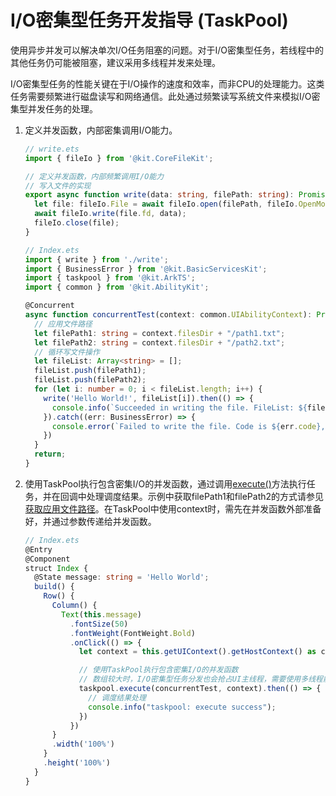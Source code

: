 # I/O密集型任务开发指导 (TaskPool)
<!--Kit: ArkTS-->
<!--Subsystem: CommonLibrary-->
<!--Owner: @lijiamin2025-->
<!--SE: @weng-changcheng-->
<!--TSE: @kirl75; @zsw_zhushiwei-->


使用异步并发可以解决单次I/O任务阻塞的问题。对于I/O密集型任务，若线程中的其他任务仍可能被阻塞，建议采用多线程并发来处理。


I/O密集型任务的性能关键在于I/O操作的速度和效率，而非CPU的处理能力。这类任务需要频繁进行磁盘读写和网络通信。此处通过频繁读写系统文件来模拟I/O密集型并发任务的处理。


1. 定义并发函数，内部密集调用I/O能力。
    ```ts
    // write.ets
    import { fileIo } from '@kit.CoreFileKit';

    // 定义并发函数，内部频繁调用I/O能力
    // 写入文件的实现
    export async function write(data: string, filePath: string): Promise<void> {
      let file: fileIo.File = await fileIo.open(filePath, fileIo.OpenMode.READ_WRITE | fileIo.OpenMode.CREATE);
      await fileIo.write(file.fd, data);
      fileIo.close(file);
    }
    ```
    <!-- @[define_concurrent_function](https://gitcode.com/openharmony/applications_app_samples/blob/master/code/DocsSample/ArkTS/ArkTsConcurrent/ApplicationMultithreadingDevelopment/ApplicationMultithreading/entry/src/main/ets/managers/write.ets) -->

	```ts
    // Index.ets
    import { write } from './write';
    import { BusinessError } from '@kit.BasicServicesKit';
    import { taskpool } from '@kit.ArkTS';
    import { common } from '@kit.AbilityKit';

    @Concurrent
    async function concurrentTest(context: common.UIAbilityContext): Promise<void> {
      // 应用文件路径
      let filePath1: string = context.filesDir + "/path1.txt";
      let filePath2: string = context.filesDir + "/path2.txt";
      // 循环写文件操作
      let fileList: Array<string> = [];
      fileList.push(filePath1);
      fileList.push(filePath2);
      for (let i: number = 0; i < fileList.length; i++) {
        write('Hello World!', fileList[i]).then(() => {
          console.info(`Succeeded in writing the file. FileList: ${fileList[i]}`);
        }).catch((err: BusinessError) => {
          console.error(`Failed to write the file. Code is ${err.code}, message is ${err.message}`);
        })
      }
      return;
    }
	```
  <!-- @[define_concurrent_function](https://gitcode.com/openharmony/applications_app_samples/blob/master/code/DocsSample/ArkTS/ArkTsConcurrent/ApplicationMultithreadingDevelopment/ApplicationMultithreading/entry/src/main/ets/managers/IoIntensiveTaskDevelopment.ets) -->

2. 使用TaskPool执行包含密集I/O的并发函数，通过调用[execute()](../reference/apis-arkts/js-apis-taskpool.md#taskpoolexecute)方法执行任务，并在回调中处理调度结果。示例中获取filePath1和filePath2的方式请参见[获取应用文件路径](../application-models/application-context-stage.md#获取应用文件路径)。在TaskPool中使用context时，需先在并发函数外部准备好，并通过参数传递给并发函数。

    ```ts
    // Index.ets
    @Entry
    @Component
    struct Index {
      @State message: string = 'Hello World';
      build() {
        Row() {
          Column() {
            Text(this.message)
              .fontSize(50)
              .fontWeight(FontWeight.Bold)
              .onClick(() => {
                let context = this.getUIContext().getHostContext() as common.UIAbilityContext;
    
                // 使用TaskPool执行包含密集I/O的并发函数
                // 数组较大时，I/O密集型任务分发也会抢占UI主线程，需要使用多线程能力
                taskpool.execute(concurrentTest, context).then(() => {
                  // 调度结果处理
                  console.info("taskpool: execute success");
                })
              })
          }
          .width('100%')
        }
        .height('100%')
      }
    }
    ```
    <!-- @[taskpool_execute_concurrent_function](https://gitcode.com/openharmony/applications_app_samples/blob/master/code/DocsSample/ArkTS/ArkTsConcurrent/ApplicationMultithreadingDevelopment/ApplicationMultithreading/entry/src/main/ets/managers/IoIntensiveTaskDevelopment.ets) -->
